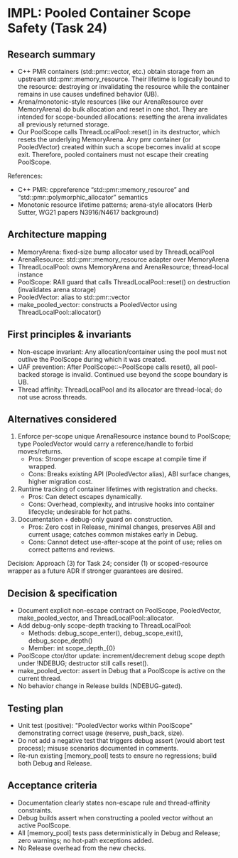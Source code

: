 # IMPL: Pooled Container Scope Safety (Task 24)

## Research summary
- C++ PMR containers (std::pmr::vector, etc.) obtain storage from an upstream std::pmr::memory_resource. Their lifetime is logically bound to the resource: destroying or invalidating the resource while the container remains in use causes undefined behavior (UB).
- Arena/monotonic-style resources (like our ArenaResource over MemoryArena) do bulk allocation and reset in one shot. They are intended for scope-bounded allocations: resetting the arena invalidates all previously returned storage.
- Our PoolScope calls ThreadLocalPool::reset() in its destructor, which resets the underlying MemoryArena. Any pmr container (or PooledVector) created within such a scope becomes invalid at scope exit. Therefore, pooled containers must not escape their creating PoolScope.

References:
- C++ PMR: cppreference “std::pmr::memory_resource” and “std::pmr::polymorphic_allocator” semantics
- Monotonic resource lifetime patterns; arena-style allocators (Herb Sutter, WG21 papers N3916/N4617 background)

## Architecture mapping
- MemoryArena: fixed-size bump allocator used by ThreadLocalPool
- ArenaResource: std::pmr::memory_resource adapter over MemoryArena
- ThreadLocalPool: owns MemoryArena and ArenaResource; thread-local instance
- PoolScope: RAII guard that calls ThreadLocalPool::reset() on destruction (invalidates arena storage)
- PooledVector<T>: alias to std::pmr::vector<T>
- make_pooled_vector<T>: constructs a PooledVector<T> using ThreadLocalPool::allocator()

## First principles & invariants
- Non-escape invariant: Any allocation/container using the pool must not outlive the PoolScope during which it was created.
- UAF prevention: After PoolScope::~PoolScope calls reset(), all pool-backed storage is invalid. Continued use beyond the scope boundary is UB.
- Thread affinity: ThreadLocalPool and its allocator are thread-local; do not use across threads.

## Alternatives considered
1) Enforce per-scope unique ArenaResource instance bound to PoolScope; type PooledVector would carry a reference/handle to forbid moves/returns.
   - Pros: Stronger prevention of scope escape at compile time if wrapped.
   - Cons: Breaks existing API (PooledVector alias), ABI surface changes, higher migration cost.
2) Runtime tracking of container lifetimes with registration and checks.
   - Pros: Can detect escapes dynamically.
   - Cons: Overhead, complexity, and intrusive hooks into container lifecycle; undesirable for hot paths.
3) Documentation + debug-only guard on construction.
   - Pros: Zero cost in Release, minimal changes, preserves ABI and current usage; catches common mistakes early in Debug.
   - Cons: Cannot detect use-after-scope at the point of use; relies on correct patterns and reviews.

Decision: Approach (3) for Task 24; consider (1) or scoped-resource wrapper as a future ADR if stronger guarantees are desired.

## Decision & specification
- Document explicit non-escape contract on PoolScope, PooledVector, make_pooled_vector, and ThreadLocalPool::allocator.
- Add debug-only scope-depth tracking to ThreadLocalPool:
  - Methods: debug_scope_enter(), debug_scope_exit(), debug_scope_depth()
  - Member: int scope_depth_{0}
- PoolScope ctor/dtor update: increment/decrement debug scope depth under !NDEBUG; destructor still calls reset().
- make_pooled_vector<T>: assert in Debug that a PoolScope is active on the current thread.
- No behavior change in Release builds (NDEBUG-gated).

## Testing plan
- Unit test (positive): "PooledVector works within PoolScope" demonstrating correct usage (reserve, push_back, size).
- Do not add a negative test that triggers debug assert (would abort test process); misuse scenarios documented in comments.
- Re-run existing [memory_pool] tests to ensure no regressions; build both Debug and Release.

## Acceptance criteria
- Documentation clearly states non-escape rule and thread-affinity constraints.
- Debug builds assert when constructing a pooled vector without an active PoolScope.
- All [memory_pool] tests pass deterministically in Debug and Release; zero warnings; no hot-path exceptions added.
- No Release overhead from the new checks.

